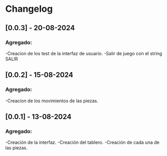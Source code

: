 # Changelog

## [0.0.3] - 20-08-2024

### Agregado:
-Creacion de los test de la interfaz de usuario.
-Salir de juego con el string SALIR

## [0.0.2] - 15-08-2024

### Agregado:
-Creacion de los movimientos de las piezas.

## [0.0.1] - 13-08-2024

### Agregado:
-Creación de la interfaz.
-Creación del tablero.
-Creación de cada una de las piezas.
